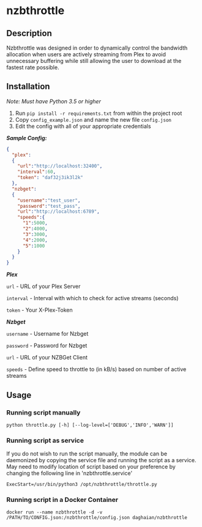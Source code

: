 # nzbthrottle


## Description
Nzbthrottle was designed in order to dynamically control the bandwidth allocation when users are actively streaming from Plex to avoid unnecessary buffering while still allowing the user to download at the fastest rate possible.

## Installation

*Note: Must have Python 3.5 or higher*

1. Run ```pip install -r requirements.txt``` from within the project root
2. Copy ```config_example.json``` and name the new file ```config.json```
3. Edit the config with all of your appropriate credentials

***Sample Config:***

```json
{
  "plex":
  {
    "url":"http://localhost:32400",
    "interval":60,
    "token": "daf32j3ik3l2k"
  },
  "nzbget":
  {
    "username":"test_user",
    "password":"test_pass",
    "url":"http://localhost:6789",
    "speeds":{
      "1":5000,
      "2":4000,
      "3":3000,
      "4":2000,
      "5":1000
    }
  }
}
```

***Plex***

```url``` - URL of your Plex Server

```interval``` - Interval with which to check for active streams (seconds)

```token``` - Your X-Plex-Token

***Nzbget***

```username``` - Username for Nzbget

```password``` - Password for Nzbget

```url``` - URL of your NZBGet Client

```speeds``` - Define speed to throttle to (in kB/s) based on number of active streams


## Usage

### Running script manually ###
```python throttle.py [-h] [--log-level=['DEBUG','INFO','WARN']]```

### Running script as service ###
If you do not wish to run the script manually, the module can be daemonized by copying the service file and running the script as a service. May need to modify location of script based on your preference by changing the following line in 'nzbthrottle.service' 
```
ExecStart=/usr/bin/python3 /opt/nzbthrottle/throttle.py
```

### Running script in a Docker Container ###
```
docker run --name nzbthrottle -d -v /PATH/TO/CONFIG.json:/nzbthrottle/config.json daghaian/nzbthrottle
```
